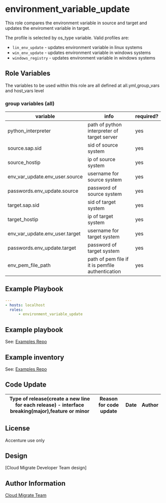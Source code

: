 # environment_variable_update
This role compares the environment variable in source and target and updates the enviroment variable in target.

The  profile is selected by os_type variable.  Valid profiles are:
* `lin_env_update` - updates environment variable in linux systems  
* `win_env_update` - updates environment variable in windows systems
* `windows_registry` - updates environment variable in windows systems

## Role Variables

The variables to be used within this role are all defined at all.yml,group_vars and host_vars level

### group variables (all)
|variable|info|required?|
|---|---|---|
|python_interpreter|path of python interpreter of target server|yes|
|source.sap.sid|sid of source system|yes|
|source_hostip|ip of source system|yes|
|env_var_update.env_user.source|username for source system|yes|
|passwords.env_update.source|password of source system|yes|
|target.sap.sid|sid of target system|yes|
|target_hostip|ip of target system|yes|
|env_var_update.env_user.target|username for target system|yes|
|passwords.env_update.target|password of target system|yes|
|env_pem_file_path|path of pem file if it is pemfile authentication|yes|

## Example Playbook
```yaml
---
- hosts: localhost
  roles:
      - environment_variable_update
```

## Example playbook
See: [Examples Repo](https://innersource.accenture.com/projects/IASC/repos/examples-sap-migration/browse/sc01-abap-migration_sourcesid_targetsid/ansible/playbooks/07_b_environmental_variable_update)

## Example inventory
See: [Examples Repo](https://innersource.accenture.com/projects/IASC/repos/examples-sap-migration/browse/sc01-abap-migration_sourcesid_targetsid/ansible/inventory)

## Code Update
|Type of release(create a new line for each release) - interface breaking(major),feature or minor|Reason for code update|Date|Author|
|---|---|---|---|

## License
Accenture use only

## Design
[Cloud Migrate Developer Team design]

## Author Information
[Cloud Migrate Team](https://alm.accenture.com/wiki/display/IACHSTBU/SAP+Cloud+Migrate)
